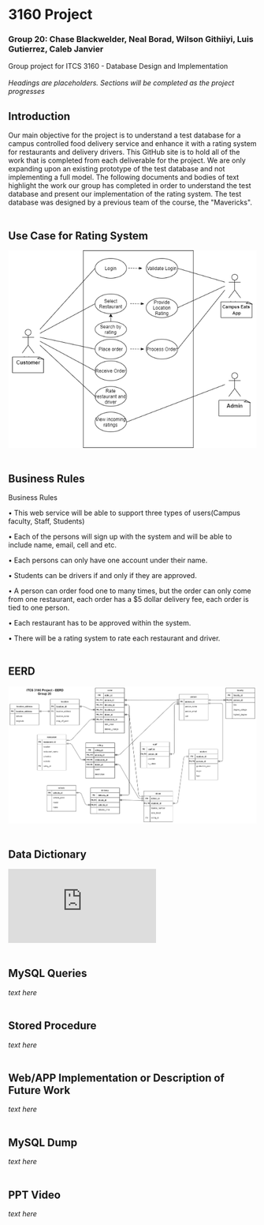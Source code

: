 # 3160 Project
### Group 20: Chase Blackwelder, Neal Borad, Wilson Githiiyi, Luis Gutierrez, Caleb Janvier
Group project for ITCS 3160 -  Database Design and Implementation
<br/>
<br/>
*Headings are placeholders. Sections will be completed as the project progresses*

## Introduction
Our main objective for the project is to understand a test database for a campus controlled food delivery service and enhance it with a rating system for restaurants and delivery drivers. This GitHub site is to hold all of the work that is completed from each deliverable for the project. We are only expanding upon an existing prototype of the test database and not implementing a full model. The following documents and bodies of text highlight the work our group has completed in order to understand the test database and present our implementation of the rating system.
The test database was designed by a previous team of the course, the "Mavericks".
<br/>
<br/>
## Use Case for Rating System
![Image of 3160 Project Use Case for Rating System](https://github.com/chasey55/3160Project/blob/main/images/Rating%20Use%20Case%20Diagram.png)
<br/>
<br/>
## Business Rules
Business Rules

•	This web service will be able to support three types of users(Campus faculty, Staff, Students)

•	Each of the persons will sign up with the system and will be able to include name, email, cell and etc. 

•	Each persons can only have one account under their name. 

•	Students can be drivers if and only if they are approved. 

•	A person can order food one to many times, but the order can only come from one restaurant, each order has a $5 dollar delivery fee, each order is tied to one person.

•	Each restaurant has to be approved within the system.

•	There will be a rating system to rate each restaurant and driver. 
<br/>
<br/>
## EERD
![Image of 3160 Project EERD](https://github.com/chasey55/3160Project/blob/main/images/Campus%20Eats%20EERD%20Final.png)
<br/>
<br/>
## Data Dictionary
![Image of 3160 Project Data Dictionary](https://github.com/chasey55/3160Project/blob/main/images/Data%20Dictionary%20Deliverable%202%20Group%2020.pdf) 
<br/>
<br/>
## MySQL Queries
*text here*
<br/>
<br/>
## Stored Procedure
*text here*
<br/>
<br/>
## Web/APP Implementation or Description of Future Work
*text here*
<br/>
<br/>
## MySQL Dump
*text here*
<br/>
<br/>
## PPT Video
*text here*
<br/>
<br/>
